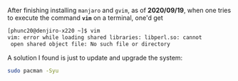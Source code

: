 After finishing installing <code>manjaro</code> and <code>gvim</code>, as of <b>2020/09/19</b>, when one tries to execute the command <code><b>vim</b></code> on a terminal, one'd get
```bash
[phunc20@denjiro-x220 ~]$ vim
vim: error while loading shared libraries: libperl.so: cannot
 open shared object file: No such file or directory
```

A solution I found is just to update and upgrade the system:
```bash
sudo pacman -Syu
```









